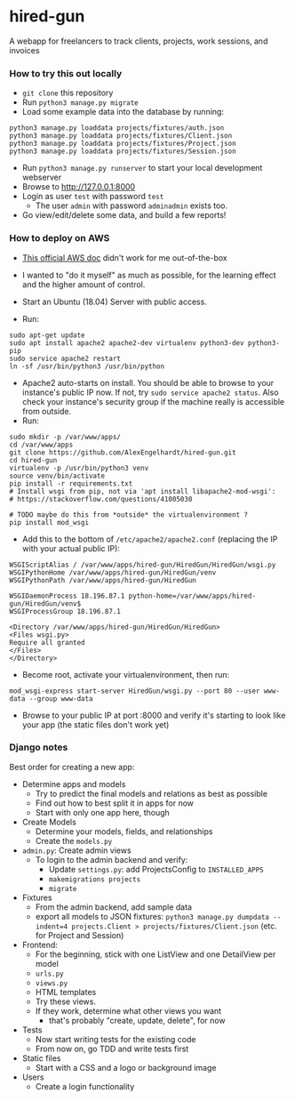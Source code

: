 # hired-gun

A webapp for freelancers to track clients, projects, work sessions, and invoices

### How to try this out locally

- `git clone` this repository
- Run `python3 manage.py migrate`
- Load some example data into the database by running:
```
python3 manage.py loaddata projects/fixtures/auth.json
python3 manage.py loaddata projects/fixtures/Client.json 
python3 manage.py loaddata projects/fixtures/Project.json 
python3 manage.py loaddata projects/fixtures/Session.json 
```

- Run `python3 manage.py runserver` to start your local development webserver
- Browse to <http://127.0.0.1:8000>
- Login as user `test` with password `test`
  - The user `admin` with password `adminadmin` exists too.
- Go view/edit/delete some data, and build a few reports!

### How to deploy on AWS

- [This official AWS doc](https://docs.aws.amazon.com/elasticbeanstalk/latest/dg/create-deploy-python-django.html) didn't work for me out-of-the-box
- I wanted to "do it myself" as much as possible, for the learning effect and the higher amount of control.


- Start an Ubuntu (18.04) Server with public access.
- Run:
```
sudo apt-get update
sudo apt install apache2 apache2-dev virtualenv python3-dev python3-pip
sudo service apache2 restart
ln -sf /usr/bin/python3 /usr/bin/python

```
- Apache2 auto-starts on install. You should be able to browse to your instance's public IP now. If not, try `sudo service apache2 status`. Also check your instance's security group if the machine really is accessible from outside.
- Run:
```
sudo mkdir -p /var/www/apps/
cd /var/www/apps
git clone https://github.com/AlexEngelhardt/hired-gun.git
cd hired-gun
virtualenv -p /usr/bin/python3 venv
source venv/bin/activate
pip install -r requirements.txt
# Install wsgi from pip, not via 'apt install libapache2-mod-wsgi':
# https://stackoverflow.com/questions/41005030

# TODO maybe do this from *outside* the virtualenvironment ?
pip install mod_wsgi
```
- Add this to the bottom of `/etc/apache2/apache2.conf` (replacing the IP with your actual public IP):
```
WSGIScriptAlias / /var/www/apps/hired-gun/HiredGun/HiredGun/wsgi.py
WSGIPythonHome /var/www/apps/hired-gun/HiredGun/venv
WSGIPythonPath /var/www/apps/hired-gun/HiredGun

WSGIDaemonProcess 18.196.87.1 python-home=/var/www/apps/hired-gun/HiredGun/venv$
WSGIProcessGroup 18.196.87.1

<Directory /var/www/apps/hired-gun/HiredGun/HiredGun>
<Files wsgi.py>
Require all granted
</Files>
</Directory>
```
- Become root, activate your virtualenvironment, then run:
```
mod_wsgi-express start-server HiredGun/wsgi.py --port 80 --user www-data --group www-data
```

- Browse to your public IP at port :8000 and verify it's starting to look like your app (the static files don't work yet)


### Django notes

Best order for creating a new app:

- Determine apps and models
  - Try to predict the final models and relations as best as possible
  - Find out how to best split it in apps for now
  - Start with only one app here, though
- Create Models
  - Determine your models, fields, and relationships
  - Create the `models.py`
- `admin.py`: Create admin views
  - To login to the admin backend and verify:
    - Update `settings.py`: add ProjectsConfig to `INSTALLED_APPS`
    - `makemigrations projects` 
    - `migrate`
- Fixtures
  - From the admin backend, add sample data
  - export all models to JSON fixtures: `python3 manage.py dumpdata --indent=4 projects.Client > projects/fixtures/Client.json` (etc. for Project and Session)
- Frontend:
  - For the beginning, stick with one ListView and one DetailView per model
  - `urls.py`
  - `views.py`
  - HTML templates
  - Try these views.
  - If they work, determine what other views you want
	- that's probably "create, update, delete", for now
- Tests
  - Now start writing tests for the existing code
  - From now on, go TDD and write tests first
- Static files
  - Start with a CSS and a logo or background image
- Users
  - Create a login functionality
